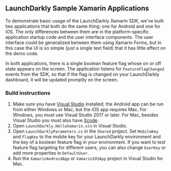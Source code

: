 ## LaunchDarkly Sample Xamarin Applications

To demonstrate basic usage of the LaunchDarkly Xamarin SDK, we've built two applications that both do the same thing: one for Android and one for iOS. The only differences between them are in the platform-specific application startup code and the user interface components. The user interface could be generalized between them using Xamarin Forms, but in this case the UI is so simple (just a single text field) that it has little effect on the demo code.

In both applications, there is a single boolean feature flag whose on or off state appears on the screen. The application listens for `FeatureFlagChanged` events from the SDK, so that if the flag is changed on your LaunchDarkly dashboard, it will be updated promptly on the screen.

### Build instructions

1. Make sure you have [Visual Studio](https://visualstudio.microsoft.com/downloads/) installed; the Android app can be run from either Windows or Mac, but the iOS app requires Mac. For Windows, you must use Visual Studio 2017 or later. For Mac, besides Visual Studio you must also have [Xcode](https://itunes.apple.com/us/app/xcode/id497799835?ls=1&mt=12).
2. Open `LaunchDarkly.HelloXamarin.sln` in Visual Studio.
3. Open `LaunchDarklyParameters.cs` in the `Shared` project. Set `MobileKey` and `FlagKey` to the mobile key for your LaunchDarkly environment and the key of a boolean feature flag in your environment. If you want to test feature flag targeting for different users, you can also change `UserKey` or add more properties in `DefaultUser`.
4. Run the `XamarinAndroidApp` or `XamarinIOSApp` project in Visual Studio for Mac.
